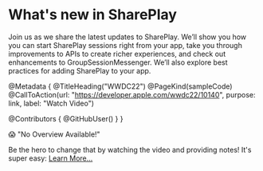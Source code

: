 # What's new in SharePlay

Join us as we share the latest updates to SharePlay. We’ll show you how you can start SharePlay sessions right from your app, take you through improvements to APIs to create richer experiences, and check out enhancements to GroupSessionMessenger. We’ll also explore best practices for adding SharePlay to your app.

@Metadata {
   @TitleHeading("WWDC22")
   @PageKind(sampleCode)
   @CallToAction(url: "https://developer.apple.com/wwdc22/10140", purpose: link, label: "Watch Video")

   @Contributors {
      @GitHubUser(<replace this with your GitHub handle>)
   }
}

😱 "No Overview Available!"

Be the hero to change that by watching the video and providing notes! It's super easy:
 [Learn More…](https://wwdcnotes.github.io/WWDCNotes/documentation/wwdcnotes/contributing)
